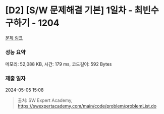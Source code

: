 # [D2] [S/W 문제해결 기본] 1일차 - 최빈수 구하기 - 1204 

[문제 링크](https://swexpertacademy.com/main/code/problem/problemDetail.do?contestProbId=AV13zo1KAAACFAYh) 

### 성능 요약

메모리: 52,088 KB, 시간: 179 ms, 코드길이: 592 Bytes

### 제출 일자

2024-05-05 15:08



> 출처: SW Expert Academy, https://swexpertacademy.com/main/code/problem/problemList.do